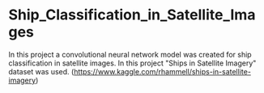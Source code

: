 # Ship_Classification_in_Satellite_Images

In this project a convolutional neural network model was created for ship classification in satellite images. 
In this project "Ships in Satellite Imagery" dataset was used. (https://www.kaggle.com/rhammell/ships-in-satellite-imagery)
